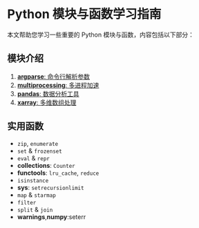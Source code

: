 # Python 模块与函数学习指南

本文帮助您学习一些重要的 Python 模块与函数，内容包括以下部分：

## 模块介绍
1. [**argparse**: 命令行解析参数](argparse.py)
2. [**multiprocessing**: 多进程加速](multiprocessing.py)
3. [**pandas**: 数据分析工具](pandas.py)
4. [**xarray**: 多维数组处理](xarray.py)

## 实用函数
- `zip`, `enumerate`
- `set` & `frozenset`
- `eval` & `repr`
- **collections**: `Counter`
- **functools**: `lru_cache`, `reduce`
- `isinstance`
- **sys**: `setrecursionlimit`
- `map` & `starmap`
- `filter`
- `split` & `join`
- **warnings**,**numpy**:seterr
